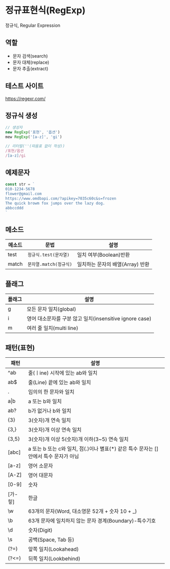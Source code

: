 # 정규표현식(RegExp)

정규식, Regular Expression

## 역할

- 문자 검색(search)
- 문자 대체(replace)
- 문자 추출(extract)

## 테스트 사이트

https://regexr.com/

## 정규식 생성
```js
// 생성자
new RegExp('표현', '옵션')
mew RegExp('[a-z]', 'gi')

// 리터럴(''(따옴표 없이 작성))
/표현/옵션
/[a-z]/gi

```

## 예제문자
```js
const str = `
010-1234-5678
flower@gmail.com
https://www.omdbapi.com/?apikey=7035c60c&s=frozen
The quick browm fox jumps over the lazy dog.
abbccddd
`
```

## 메소드
메소드 | 문법 | 설명
--|--|--
test | `정규식.test(문자열)` | 일치 여부(Boolean)반환
match | `문자열.match(정규식)` | 일치하는 문자의 배열(Array) 반환

## 플래그

플래그 | 설명
-- | --
g | 모든 문자 일치(global)
i | 영어 대소문자를 구분 않고 일치(insensitive ignore case)
m | 여러 줄 일치(multi line)

## 패턴(표현)

패턴 | 설명
-- | --
^ab | 줄(ㅣine) 시작에 있는 ab와 일치
ab$ | 줄(Line) 끝에 있는 ab와 일치
. | 임의의 한 문자와 일치
a&verbar;b | a 또는 b와 일치
ab? | b가 없거나 b와 일치
{3} | 3(숫자)개 연속 일치
{3,} | 3(숫자)개 이상 연속 일치
{3,5} | 3(숫자)개 이상 5(숫자)개 이하(3~5) 연속 일치
[abc] | a 또는 b 또는 c와 일치, 점(.)이나 별표(*) 같은 특수 문자는 []안에서 특수 문자가 아님
[a-z] | 영어 소문자
[A-Z] | 영어 대문자
[0-9] | 숫자
[가-힣] | 한글
\w | 63개의 문자(Word, 대소영문 52개 + 숫자 10 + _)
\b | 63개 문자에 일치하지 않는 문자 경계(Boundary)-특수기호
\d | 숫자(Digit)
\s | 공백(Space, Tab 등)
(?=) | 앞쪽 일치(Lookahead)
(?<=) | 뒤쪽 일치(Lookbehind)